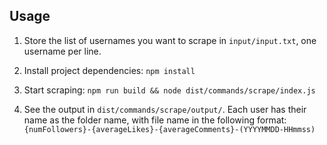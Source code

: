 ## Usage

1. Store the list of usernames you want to scrape in `input/input.txt`, one username per line.

1. Install project dependencies: `npm install`
1. Start scraping: `npm run build && node dist/commands/scrape/index.js`
1. See the output in `dist/commands/scrape/output/`. Each user has their name as the folder name, with file name in the following format: `{numFollowers}-{averageLikes}-{averageComments}-(YYYYMMDD-HHmmss)`
